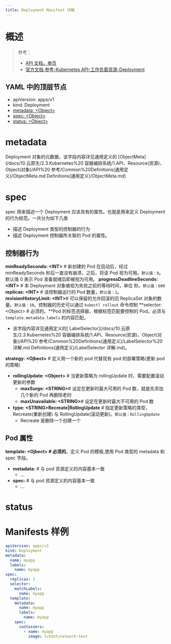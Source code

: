 ```yaml
---
title: Deployment Manifest 详解
---
```


# 概述

> 参考：
>
> - [API 文档，单页](https://kubernetes.io/docs/reference/generated/kubernetes-api/v1.21/#deployment-v1-apps)
> - [官方文档,参考-Kubernetes API-工作负载资源-Deployment](https://kubernetes.io/docs/reference/kubernetes-api/workload-resources/deployment-v1/)

## YAML 中的顶层节点

- apiVersion: apps/v1
- kind: Deployment
- [metadata: \<Object>](#metadata)
- [spec: \<Object>](#spec)
- [status: \<Object>](#status)

# metadata

Deployment 对象的元数据，该字段内容详见通用定义的 [ObjectMeta](/docs/10.云原生/2.3.Kubernetes%20 容器编排系统/1.API、Resource(资源)、Object(对象)/API%20 参考/Common%20Definitions(通用定义)/ObjectMeta.md Definitions(通用定义)/ObjectMeta.md)

# spec

spec 用来描述一个 Deployment 应该具有的属性。也就是用来定义 Deployment 的行为规范。一共分为如下几类

- 描述 Deployment 类型的控制器的行为
- 描述 Deployment 控制器所关联的 Pod 的属性。

## 控制器行为

**minReadySeconds: \<INT>** # 新创建的 Pod 在启动后，经过 minReadySeconds 秒后一直没有崩溃，之后，将该 Pod 视为可用。`默认值：0`。
默认值 0 表示 Pod 准备就绪后即被视为可用。
**progressDeadlineSeconds: \<INT>** # 本 Deployment 对象被视为失败之前的等待时间，单位 秒。`默认值：600`
**replicas: \<INT>** # 该控制器运行的 Pod 数量，`默认值：1`。
**revisionHistoryLimit: \<INT>**# 可以保留的允许回滚的旧 ReplicaSet 对象的数量。`默认值：10`。控制器的历史可以通过 `kubectl rollout` 命令控制
**selector: \<Object> # 必须的。**Pod 的标签选择器，根据标签匹配要控制的 Pod。必须与 `template.metadata.labels` 的内容匹配。

- 该字段内容详见通用定义的[ LabelSelector](/docs/10.云原生/2.3.Kubernetes%20 容器编排系统/1.API、Resource(资源)、Object(对象)/API%20 参考/Common%20Definitions(通用定义)/LabelSelector%20 详解.md Definitions(通用定义)/LabelSelector 详解.md)。

**strategy: \<Ojbect>** # 定义用一个新的 pod 代替现有 pod 的部署策略(更新 pod 的策略)

- **rollingUpdate: \<Object>** # 当更新策略为 rollingUpdate 时，需要配置滚动更新的参数
  - **maxSurge: \<STRING>**# 设定在更新时最大可用的 Pod 数，就是先添加几个新的 Pod 再删除老的
  - **maxUnavailable: \<STRING>**# 设定在更新时最大不可用的 Pod 数
- **type: \<STRING>Recreate|RollingUpdate** # 指定更新策略的类型，Recreate(重新创建) 与 RollingUpdate(滚动更新)。`默认值：RollingUpdate`
  - Recreate 是删除一个创建一个

## Pod 属性

**template: \<Ojbect> # 必须的**。定义 Pod 的模板,使用 Pod 类型的 metadata 和 spec 字段。

- **metadata:** # 与 pod 资源定义的内容基本一致
  - ...
- **spec:** # 与 pod 资源定义的内容基本一致
  - ...

# status

# Manifests 样例

```yaml
apiVersion: apps/v1
kind: Deployment
metadata:
  name: myapp
  labels:
    name: myapp
spec:
  replicas: 1
  selector:
    matchLabels:
      name: myapp
  template:
    metadata:
      name: myapp
      labels:
        name: myapp
    spec:
      containers:
        - name: myapp
          image: lchdzh/network-test
```
